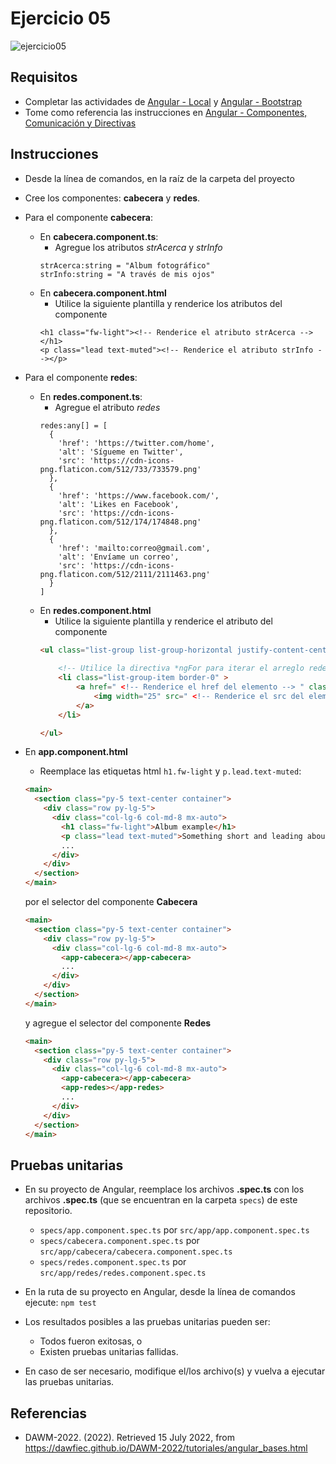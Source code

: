 # Ejercicio 05

![ejercicio05](imagenes/ejercicio05.png)


## Requisitos

* Completar las actividades de [Angular - Local](https://dawfiec.github.io/DAWM-2022/tutoriales/angular_local.html) y [Angular - Bootstrap](https://dawfiec.github.io/DAWM-2022/tutoriales/angular_bootstrap.html)
* Tome como referencia las instrucciones en [Angular - Componentes, Comunicación y Directivas](https://dawfiec.github.io/DAWM-2022/tutoriales/angular_bases.html)

## Instrucciones

* Desde la línea de comandos, en la raíz de la carpeta del proyecto 
* Cree los componentes: **cabecera** y **redes**.
* Para el componente **cabecera**:
	+ En **cabecera.component.ts**:
		- Agregue los atributos _strAcerca_ y _strInfo_
		```
		strAcerca:string = "Album fotográfico"
        strInfo:string = "A través de mis ojos"
		```
	+ En **cabecera.component.html**
		- Utilice la siguiente plantilla y renderice los atributos del componente
		```
		<h1 class="fw-light"><!-- Renderice el atributo strAcerca --></h1>
        <p class="lead text-muted"><!-- Renderice el atributo strInfo --></p>
		```
* Para el componente **redes**:
	+ En **redes.component.ts**:
		- Agregue el atributo _redes_
		```
		redes:any[] = [
		  {
	        'href': 'https://twitter.com/home',
	        'alt': 'Sígueme en Twitter',
	        'src': 'https://cdn-icons-png.flaticon.com/512/733/733579.png'
	      },
	      {
	        'href': 'https://www.facebook.com/',
	        'alt': 'Likes en Facebook',
	        'src': 'https://cdn-icons-png.flaticon.com/512/174/174848.png'
	      },
	      {
	        'href': 'mailto:correo@gmail.com',
	        'alt': 'Envíame un correo',
	        'src': 'https://cdn-icons-png.flaticon.com/512/2111/2111463.png'
	      }
		]
		```
	+ En **redes.component.html**
		- Utilice la siguiente plantilla y renderice el atributo del componente
		```html
		<ul class="list-group list-group-horizontal justify-content-center mb-5">
			
			<!-- Utilice la directiva *ngFor para iterar el arreglo redes -->
			<li class="list-group-item border-0" >
				<a href=" <!-- Renderice el href del elemento --> " class="text-primary">
					<img width="25" src=" <!-- Renderice el src del elemento --> " alt=" <!-- Renderice el alt del elemento --> ">
				</a>
			</li>

		</ul>
		```
* En **app.component.html**
	+ Reemplace las etiquetas html `h1.fw-light` y `p.lead.text-muted`:

	```html
	<main>
	  <section class="py-5 text-center container">
	    <div class="row py-lg-5">
	      <div class="col-lg-6 col-md-8 mx-auto">
	        <h1 class="fw-light">Album example</h1>
	        <p class="lead text-muted">Something short and leading about the collection below—its contents, the creator, etc. Make it short and sweet, but not too short so folks don’t simply skip over it entirely.</p>
	        ...
	      </div>
	    </div>
	  </section>
	</main>
	```
	por el selector del componente **Cabecera**

	```html
    <main>
	  <section class="py-5 text-center container">
	    <div class="row py-lg-5">
	      <div class="col-lg-6 col-md-8 mx-auto">
	        <app-cabecera></app-cabecera>
	        ...
	      </div>
	    </div>
	  </section>
	</main>
	```

	y agregue el selector del componente **Redes**

	```html
    <main>
	  <section class="py-5 text-center container">
	    <div class="row py-lg-5">
	      <div class="col-lg-6 col-md-8 mx-auto">
	        <app-cabecera></app-cabecera>
	        <app-redes></app-redes>
	        ...
	      </div>
	    </div>
	  </section>
	</main>
	```



## Pruebas unitarias

* En su proyecto de Angular, reemplace los archivos **.spec.ts** con los archivos **.spec.ts** (que se encuentran en la carpeta `specs`) de este repositorio.
	+ `specs/app.component.spec.ts` por `src/app/app.component.spec.ts`
	+ `specs/cabecera.component.spec.ts` por `src/app/cabecera/cabecera.component.spec.ts`
	+ `specs/redes.component.spec.ts` por `src/app/redes/redes.component.spec.ts`
* En la ruta de su proyecto en Angular, desde la línea de comandos ejecute: `npm test`
* Los resultados posibles a las pruebas unitarias pueden ser: 

	+ Todos fueron exitosas, o
	+ Existen pruebas unitarias fallidas.
* En caso de ser necesario, modifique el/los archivo(s) y vuelva a ejecutar las pruebas unitarias. 

## Referencias 

* DAWM-2022. (2022). Retrieved 15 July 2022, from https://dawfiec.github.io/DAWM-2022/tutoriales/angular_bases.html
